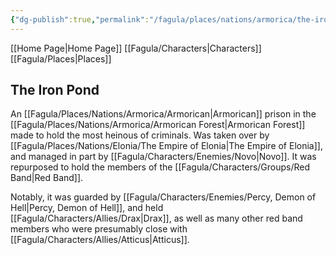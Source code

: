 ```yaml
---
{"dg-publish":true,"permalink":"/fagula/places/nations/armorica/the-iron-pond/"}
---
```


[[Home Page\|Home Page]]
[[Fagula/Characters\|Characters]]
[[Fagula/Places\|Places]]

The Iron Pond
--

An [[Fagula/Places/Nations/Armorica/Armorican\|Armorican]] prison in the [[Fagula/Places/Nations/Armorica/Armorican Forest\|Armorican Forest]] made to hold the most heinous of criminals. Was taken over by [[Fagula/Places/Nations/Elonia/The Empire of Elonia\|The Empire of Elonia]], and managed in part by [[Fagula/Characters/Enemies/Novo\|Novo]]. It was repurposed to hold the members of the [[Fagula/Characters/Groups/Red Band\|Red Band]].

Notably, it was guarded by [[Fagula/Characters/Enemies/Percy, Demon of Hell\|Percy, Demon of Hell]], and held [[Fagula/Characters/Allies/Drax\|Drax]], as well as many other red band members who were presumably close with [[Fagula/Characters/Allies/Atticus\|Atticus]].

